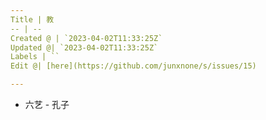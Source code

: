 ```yaml
---
Title | 教
-- | --
Created @ | `2023-04-02T11:33:25Z`
Updated @| `2023-04-02T11:33:25Z`
Labels | ``
Edit @| [here](https://github.com/junxnone/s/issues/15)

---
```


- 六艺 - 孔子


